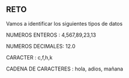 ## RETO 
Vamos a identificar los siguientes tipos de datos

NUMEROS ENTEROS : 4,567,89,23,13

NUMEROS DECIMALES: 12.0

CARACTER : c,f,h,k

CADENA DE CARACTERES : hola, adios, mañana 
